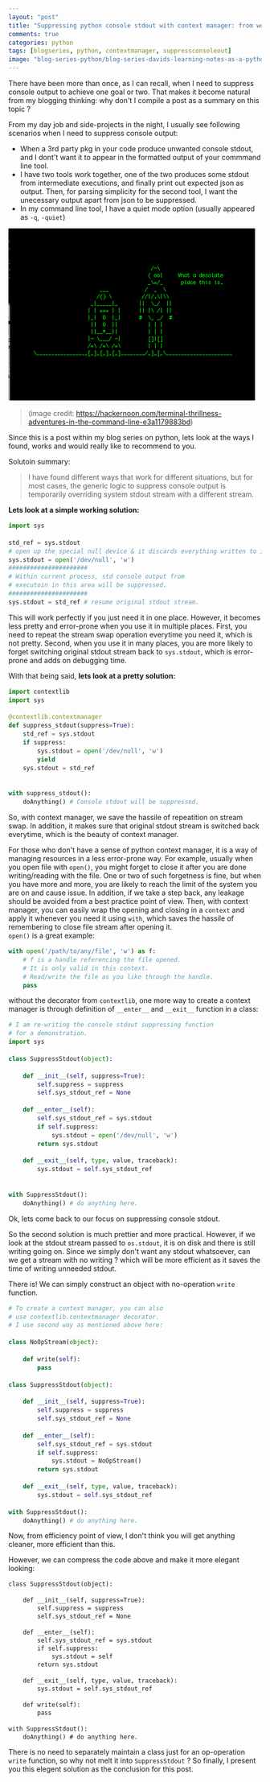 ```yaml
---
layout: "post"
title: "Suppressing python console stdout with context manager: from working solution to elegant solution"
comments: true
categories: python
tags: [blogseries, python, contextmanager, suppressconsoleout]
image: "blog-series-python/blog-series-davids-learning-notes-as-a-python-dummy.png"
---
```


There have been more than once, as I can recall, when I need to suppress console output to achieve one goal or two. That makes it become natural from my blogging thinking: why don't I compile a post as a summary on this topic ?  
  
From my day job and side-projects in the night, I usually see following scenarios when I need to suppress console output:  
  
* When a 3rd party pkg in your code produce unwanted console stdout, and I dont't want it to appear in the formatted output of your commmand line tool.
* I have two tools work together, one of the two produces some stdout from intermediate executions, and finally print out expected json as output. Then, for parsing simplicity for the second tool, I want the unecessary output apart from json to be suppressed.
* In my command line tool, I have a quiet mode option (usually appeared as `-q`, `-quiet`)

![suppress console output funny pic](/assets/img/blog-series-python/suppress-console-output-funny-pic.png)
>(image credit: https://hackernoon.com/terminal-thrillness-adventures-in-the-command-line-e3a1179883bd)  
  
Since this is a post within my blog series on python, lets look at the ways I found, works and would really like to recommend to you.  
  
Solutoin summary:  
> I have found different ways that work for different situations, but for most cases, the generic logic to suppress console output is temporarily overriding system stdout stream with a different stream.

**Lets look at a simple working solution:**  

```python
import sys

std_ref = sys.stdout
# open up the special null device & it discards everything written to it.
sys.stdout = open('/dev/null', 'w') 
######################
# Within current process, std console output from
# executoin in this area will be suppressed.
######################
sys.stdout = std_ref # resume original stdout stream.
```

This will work perfectly if you just need it in one place. However, it becomes less pretty and error-prone when you use it in multiple places. First, you need to repeat the stream swap operation everytime you need it, which is not pretty. Second, when you use it in many places, you are more likely to forget switching original stdout stream back to `sys.stdout`, which is error-prone and adds on debugging time.  
  
With that being said, **lets look at a pretty solution:**  

```python
import contextlib
import sys

@contextlib.contextmanager
def suppress_stdout(suppress=True):
    std_ref = sys.stdout
    if suppress:
        sys.stdout = open('/dev/null', 'w')
        yield
    sys.stdout = std_ref


with suppress_stdout():
    doAnything() # Console stdout will be suppressed.
```

So, with context manager, we save the hassile of repeatition on stream swap. In addition, it makes sure that original stdout stream is switched back everytime, which is the beauty of context manager.
  
For those who don't have a sense of python context manager, it is a way of managing resources in a less error-prone way. For example, usually when you open file with `open()`, you might forget to close it after you are done writing/reading with the file. One or two of such forgetness is fine, but when you have more and more, you are likely to reach the limit of the system you are on and cause issue. In addition, if we take a step back, any leakage should be avoided from a best practice point of view. Then, with context manager, you
can easily wrap the opening and closing in a `context` and apply it whenever you need it using `with`, which saves the hassile of remembering to close file stream after opening it.  
`open()` is a great example:  

```python
with open('/path/to/any/file', 'w') as f:
    # f is a handle referencing the file opened.
    # It is only valid in this context.
    # Read/write the file as you like through the handle.
    pass
```
  
without the decorator from `contextlib`, one more way to create a context manager is through definition of `__enter__` and `__exit__` function in a class:  
  
```python
# I am re-writing the console stdout suppressing function
# for a demonstration.
import sys

class SuppressStdout(object):
    
    def __init__(self, suppress=True):
        self.suppress = suppress
        self.sys_stdout_ref = None

    def __enter__(self):
        self.sys_stdout_ref = sys.stdout
        if self.suppress:
            sys.stdout = open('/dev/null', 'w')
        return sys.stdout

    def __exit__(self, type, value, traceback):
        sys.stdout = self.sys_stdout_ref


with SuppressStdout():
    doAnything() # do anything here.
```
  
Ok, lets come back to our focus on suppressing console stdout.  
  
So the second solution is much prettier and more practical. However, if we look at the stdout stream passed to `os.stdout`, it is on disk and there is still writing going on. Since we simply don't want any stdout whatsoever, can we get a stream with no writing ?  which will be more efficient as it saves the time of writing unneeded stdout.  
  
There is! We can simply construct an object with no-operation `write` function.  
  
```python
# To create a context manager, you can also 
# use contextlib.contextmanager decorator.
# I use second way as mentioned above here:

class NoOpStream(object):

    def write(self):
        pass

class SuppressStdout(object):
    
    def __init__(self, suppress=True):
        self.suppress = suppress
        self.sys_stdout_ref = None

    def __enter__(self):
        self.sys_stdout_ref = sys.stdout
        if self.suppress:
            sys.stdout = NoOpStream()
        return sys.stdout

    def __exit__(self, type, value, traceback):
        sys.stdout = self.sys_stdout_ref

with SuppressStdout():
    doAnything() # do anything here.
```
  
Now, from efficiency point of view, I don't think you will get anything cleaner, more efficient than this.  
  
However, we can compress the code above and make it more elegant looking:  

```
class SuppressStdout(object):
    
    def __init__(self, suppress=True):
        self.suppress = suppress
        self.sys_stdout_ref = None

    def __enter__(self):
        self.sys_stdout_ref = sys.stdout
        if self.suppress:
            sys.stdout = self
        return sys.stdout

    def __exit__(self, type, value, traceback):
        sys.stdout = self.sys_stdout_ref

    def write(self):
        pass

with SuppressStdout():
    doAnything() # do anything here.
```
  
There is no need to separately maintain a class just for an op-operation `write` function, so why not melt it into `SuppressStdout` ? So finally, I present you this elegent solution as the conclusion for this post.  
